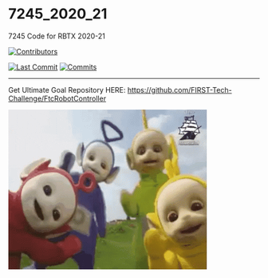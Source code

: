 # 7245_2020_21
7245 Code for RBTX 2020-21 

[![Contributors](https://img.shields.io/github/contributors-anon/Big-Green-7245/teamcode-2021?color=yellow&label=%E7%A8%8B%E5%BA%8F%E7%8C%BF%20%7C%20Contributors)](https://github.com/Big-Green-7245/teamcode-2021)


[![Last Commit](https://img.shields.io/github/last-commit/Big-Green-7245/teamcode-2021)](https://github.com/Big-Green-7245/teamcode-2021)
[![Commits](https://img.shields.io/github/commit-activity/w/Big-Green-7245/teamcode-2021)](https://github.com/Big-Green-7245/teamcode-2021)

---

Get Ultimate Goal Repository HERE: https://github.com/FIRST-Tech-Challenge/FtcRobotController

![](TeletubbiesGIF.gif)
